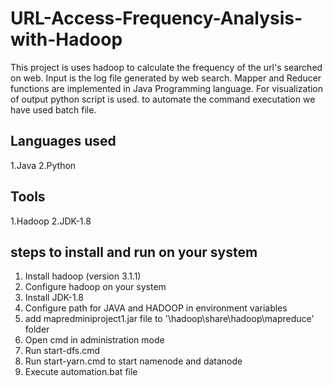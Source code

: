# URL-Access-Frequency-Analysis-with-Hadoop
This project is uses hadoop to calculate the frequency of the url's searched on web. Input is the log file generated by web search. Mapper and Reducer functions are implemented in Java Programming language. For visualization of output python script is used. to automate the command executation we have used batch file.

## Languages used
1.Java
2.Python

## Tools
1.Hadoop
2.JDK-1.8

## steps to install and run on your system
1. Install hadoop (version 3.1.1)
2. Configure hadoop on your system
3. Install JDK-1.8
4. Configure path for JAVA and HADOOP in environment variables
5. add mapredminiproject1.jar file to '\hadoop\share\hadoop\mapreduce' folder 
5. Open cmd in administration mode
6. Run start-dfs.cmd
7. Run start-yarn.cmd to start namenode and datanode
8. Execute automation.bat file
